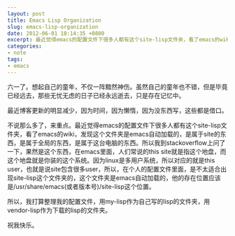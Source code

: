 ```yaml
---
layout: post
title: Emacs Lisp Organization
slug: emacs-lisp-organization
date: 2012-06-01 18:14:35 +0800
excerpt: 最近觉得emacs的配置文件下很多人都有这个site-lisp文件夹，看了emacs的wiki，发现这个文件夹是emacs自动加载的，是属于site的东西，是属于全局的东西，是属于这台电脑的东西。所以我到stackoverflow上问了一下，果然是这个东西，在emacs里面，人们常说的this site就是指这个地盘，而这个地盘就是你装的这个系统。因为linux是多用户系统，所以对应的就是this user，也就是说site包含很多user，所以，在个人的配置文件里面，是不太适合出现site-lisp这个文件夹的，这个文件夹是emacs自动加载的，他的存在位置应该是/usr/share/emacs(或者版本号)/site-lisp这个位置。
categories:
- note
tags:
- emacs
---
```


六一了。想起自己的童年，不仅一阵黯然神伤。虽然自己的童年也不错，但是毕竟已经远去，那些无忧无虑的日子已经永远逝去，只是存在记忆中。

最近博客更新的明显减少，因为时间，因为懒惰，因为没东西写，这些都是借口。

不说那么多了，来重点。最近觉得emacs的配置文件下很多人都有这个site-lisp文件夹，看了emacs的wiki，发现这个文件夹是emacs自动加载的，是属于site的东西，是属于全局的东西，是属于这台电脑的东西。所以我到stackoverflow上问了一下，果然是这个东西，在emacs里面，人们常说的this site就是指这个地盘，而这个地盘就是你装的这个系统。因为linux是多用户系统，所以对应的就是this user，也就是说site包含很多user，所以，在个人的配置文件里面，是不太适合出现site-lisp这个文件夹的，这个文件夹是emacs自动加载的，他的存在位置应该是/usr/share/emacs(或者版本号)/site-lisp这个位置。

所以，我打算整理我的配置文件，用my-lisp作为自己写的lisp的文件夹，用vendor-lisp作为下载的lisp的文件夹。

祝我快乐。
